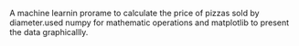 A machine learnin prorame to calculate the price of pizzas sold by diameter.used numpy for mathematic operations and matplotlib to present the data graphicallly.
